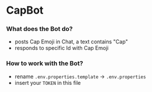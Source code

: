 # CapBot

### What does the Bot do?
* posts Cap Emoji in Chat, a text contains "Cap"
* responds to specific Id with Cap Emoji


### How to work with the Bot?
* rename `.env.properties.template`  -> `.env.properties`
* insert your `TOKEN` in this file